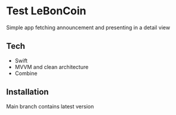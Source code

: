 # Test LeBonCoin

Simple app fetching announcement and presenting in a detail view

## Tech

- Swift
- MVVM and clean architecture
- Combine

## Installation

Main branch contains latest version

